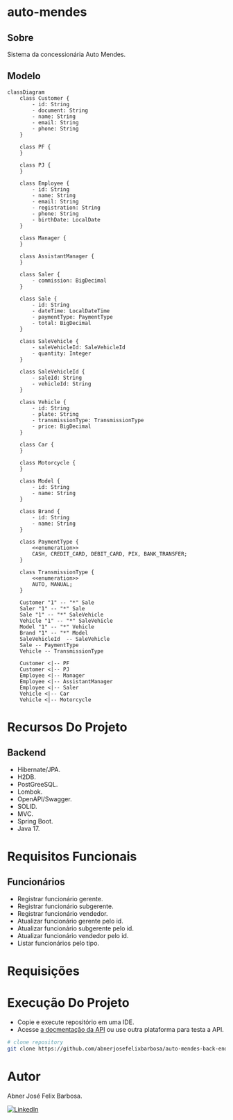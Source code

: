 # auto-mendes 

## Sobre

Sistema da concessionária Auto Mendes.

## Modelo

```mermaid
classDiagram
    class Customer {
        - id: String
        - document: String
        - name: String
        - email: String
        - phone: String
    }

    class PF {
    }

    class PJ {
    }

    class Employee {
        - id: String
        - name: String
        - email: String
        - registration: String
        - phone: String
        - birthDate: LocalDate
    }

    class Manager {
    }

    class AssistantManager {
    }

    class Saler {
        - commission: BigDecimal
    }
    
    class Sale {
        - id: String
        - dateTime: LocalDateTime
        - paymentType: PaymentType
        - total: BigDecimal 
    }
    
    class SaleVehicle {
        - saleVehicleId: SaleVehicleId 
        - quantity: Integer
    }
    
    class SaleVehicleId {
        - saleId: String
        - vehicleId: String
    } 

    class Vehicle {
        - id: String
        - plate: String
        - transmissionType: TransmissionType
        - price: BigDecimal
    }

    class Car {
    }

    class Motorcycle {
    }

    class Model {
        - id: String
        - name: String
    }

    class Brand {
        - id: String
        - name: String
    }
    
    class PaymentType {
        <<enumeration>>
        CASH, CREDIT_CARD, DEBIT_CARD, PIX, BANK_TRANSFER;
    }
    
    class TransmissionType {
        <<enumeration>>
        AUTO, MANUAL;
    }

    Customer "1" -- "*" Sale
    Saler "1" -- "*" Sale
    Sale "1" -- "*" SaleVehicle
    Vehicle "1" -- "*" SaleVehicle
    Model "1" -- "*" Vehicle
    Brand "1" -- "*" Model
    SaleVehicleId  -- SaleVehicle
    Sale -- PaymentType
    Vehicle -- TransmissionType 

    Customer <|-- PF
    Customer <|-- PJ
    Employee <|-- Manager
    Employee <|-- AssistantManager
    Employee <|-- Saler
    Vehicle <|-- Car
    Vehicle <|-- Motorcycle
```

# Recursos Do Projeto

## Backend

- Hibernate/JPA.
- H2DB.
- PostGreeSQL.
- Lombok.
- OpenAPI/Swagger.
- SOLID.
- MVC.
- Spring Boot.
- Java 17.

# Requisitos Funcionais 

## Funcionários 

- Registrar funcionário gerente.
- Registrar funcionário subgerente.
- Registrar funcionário vendedor.
- Atualizar funcionário gerente pelo id.
- Atualizar funcionário subgerente pelo id.
- Atualizar funcionário vendedor pelo id.
- Listar funcionários pelo tipo.

# Requisições 

# Execução Do Projeto

- Copie e execute repositório em uma IDE.
- Acesse [a docmentação da API](http://localhost:8080/swagger-ui/index.html) ou use outra plataforma para testa a API.

```bash
# clone repository
git clone https://github.com/abnerjosefelixbarbosa/auto-mendes-back-end-java.git
```

# Autor

Abner José Felix Barbosa.

[![LinkedIn](https://img.shields.io/badge/LinkedIn-0077B5?style=for-the-badge&logo=linkedin&logoColor=white)](https://www.linkedin.com/in/abner-jose-feliz-barbosa/)
